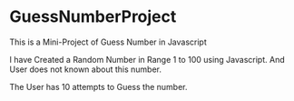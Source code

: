 # GuessNumberProject
This is a Mini-Project of Guess Number in Javascript

I have Created a Random Number in Range 1 to 100 using Javascript. And User does not known about this number.

The User has 10 attempts to Guess the number.
